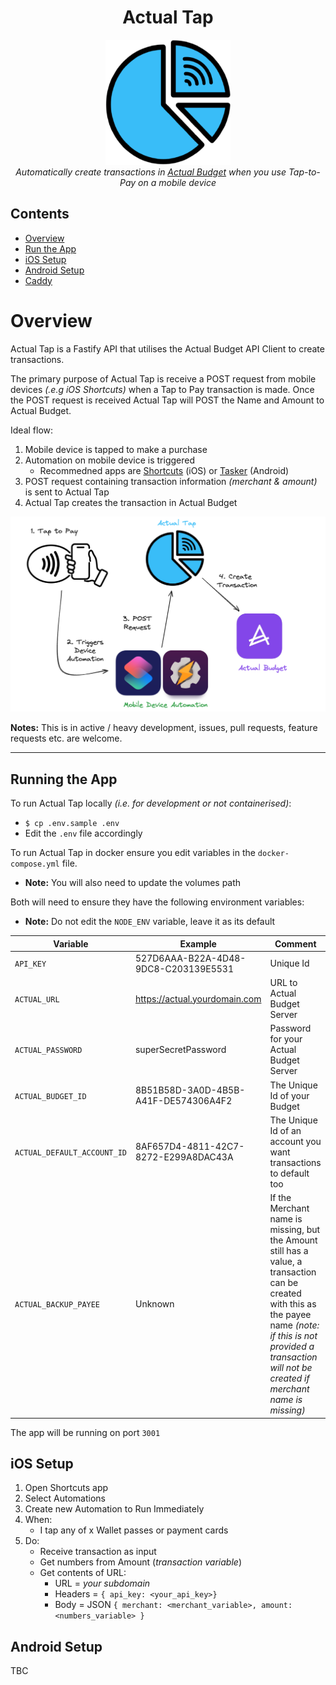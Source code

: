 <h1 align="center">Actual Tap</h1>

<p align="center">
    <img src="images/logo.webp" width="200" height="200">
    <br>
    <i>Automatically create transactions in <a href="https://github.com/actualbudget/actual">Actual Budget</a> when you use Tap-to-Pay on a mobile device</i>
</p>

## Contents

-   [Overview](#overview)
-   [Run the App](#run-the-app)
-   [iOS Setup](#ios-setup)
-   [Android Setup](#android-setup)
-   [Caddy](#caddy)

# Overview

Actual Tap is a Fastify API that utilises the Actual Budget API Client to create transactions.

The primary purpose of Actual Tap is receive a POST request from mobile devices _(.e.g iOS Shortcuts)_ when a Tap to Pay transaction is made. Once the POST request is received Actual Tap will POST the Name and Amount to Actual Budget.

Ideal flow:

1. Mobile device is tapped to make a purchase
2. Automation on mobile device is triggered
    - Recommedned apps are [Shortcuts](https://apps.apple.com/us/app/shortcuts/id915249334) (iOS) or [Tasker](https://play.google.com/store/apps/details?id=net.dinglisch.android.taskerm&pcampaignid=web_share) (Android)
3. POST request containing transaction information _(merchant & amount)_ is sent to Actual Tap
4. Actual Tap creates the transaction in Actual Budget

<p align="center">
    <img src="images/flow.png">
</p>

**Notes:** This is in active / heavy development, issues, pull requests, feature requests etc. are welcome.

---

## Running the App

To run Actual Tap locally _(i.e. for development or not containerised)_:

-   `$ cp .env.sample .env`
-   Edit the `.env` file accordingly

To run Actual Tap in docker ensure you edit variables in the `docker-compose.yml` file.

-   **Note:** You will also need to update the volumes path

Both will need to ensure they have the following environment variables:

-   **Note:** Do not edit the `NODE_ENV` variable, leave it as its default

| **Variable**                | **Example**                          | **Comment**                                                                                                                                                                                                                 |
| --------------------------- | ------------------------------------ | --------------------------------------------------------------------------------------------------------------------------------------------------------------------------------------------------------------------------- |
| `API_KEY`                   | 527D6AAA-B22A-4D48-9DC8-C203139E5531 | Unique Id                                                                                                                                                                                                                   |
| `ACTUAL_URL`                | https://actual.yourdomain.com        | URL to Actual Budget Server                                                                                                                                                                                                 |
| `ACTUAL_PASSWORD`           | superSecretPassword                  | Password for your Actual Budget Server                                                                                                                                                                                      |
| `ACTUAL_BUDGET_ID`          | 8B51B58D-3A0D-4B5B-A41F-DE574306A4F2 | The Unique Id of your Budget                                                                                                                                                                                                |
| `ACTUAL_DEFAULT_ACCOUNT_ID` | 8AF657D4-4811-42C7-8272-E299A8DAC43A | The Unique Id of an account you want transactions to default too                                                                                                                                                            |
| `ACTUAL_BACKUP_PAYEE`       | Unknown                              | If the Merchant name is missing, but the Amount still has a value, a transaction can be created with this as the payee name _(note: if this is not provided a transaction will not be created if merchant name is missing)_ |

The app will be running on port `3001`

## iOS Setup

1. Open Shortcuts app
2. Select Automations
3. Create new Automation to Run Immediately
4. When:
    - I tap any of x Wallet passes or payment cards
5. Do:
    - Receive transaction as input
    - Get numbers from Amount (_transaction variable_)
    - Get contents of URL:
        - URL = _your subdomain_
        - Headers = `{ api_key: <your_api_key>}`
        - Body = JSON `{ merchant: <merchant_variable>, amount: <numbers_variable> }`

## Android Setup

TBC

